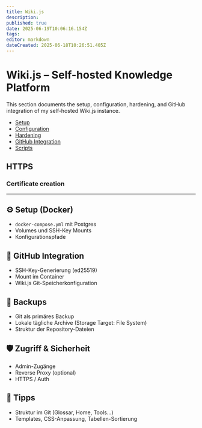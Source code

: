 ```yaml
---
title: Wiki.js
description: 
published: true
date: 2025-06-19T10:06:16.154Z
tags: 
editor: markdown
dateCreated: 2025-06-18T10:26:51.405Z
---
```


# Wiki.js – Self-hosted Knowledge Platform

This section documents the setup, configuration, hardening, and GitHub integration of my self-hosted Wiki.js instance.

- [Setup](/home-lab/Services/Wiki/Setup)
- [Configuration](./Configuration.md)
- [Hardening](./Hardening.md)
- [GitHub Integration](./GitHub_Integration.md)
- [Scripts](./Scripts.md)



## HTTPS

### Certificate creation



--- 

## ⚙️ Setup (Docker)

- `docker-compose.yml` mit Postgres
- Volumes und SSH-Key Mounts
- Konfigurationspfade

## 🔐 GitHub Integration

- SSH-Key-Generierung (ed25519)
- Mount im Container
- Wiki.js Git-Speicherkonfiguration

## 💾 Backups

- Git als primäres Backup
- Lokale tägliche Archive (Storage Target: File System)
- Struktur der Repository-Dateien

## 🛡️ Zugriff & Sicherheit

- Admin-Zugänge
- Reverse Proxy (optional)
- HTTPS / Auth

## 🧠 Tipps

- Struktur im Git (Glossar, Home, Tools...)
- Templates, CSS-Anpassung, Tabellen-Sortierung

